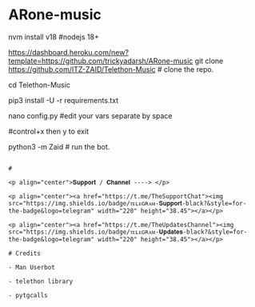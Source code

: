 # ARone-music
nvm install v18 #nodejs 18+

https://dashboard.heroku.com/new?template=https://github.com/trickyadarsh/ARone-music
git clone https://github.com/ITZ-ZAID/Telethon-Music # clone the repo.

cd Telethon-Music

pip3 install -U -r requirements.txt

nano config.py #edit your vars separate by space

#control+x then y to exit

python3 -m Zaid # run the bot.

```

#

<p align="center">𝐒𝐮𝐩𝐩𝐨𝐫𝐭 / 𝐂𝐡𝐚𝐧𝐧𝐞𝐥 ----> </p>

<p align="center"><a href="https://t.me/TheSupportChat"><img src="https://img.shields.io/badge/ᴛᴇʟᴇɢʀᴀᴍ-𝐒𝐮𝐩𝐩𝐨𝐫𝐭-black?&style=for-the-badge&logo=telegram" width="220" height="38.45"></a></p>

<p align="center"><a href="https://t.me/TheUpdatesChannel"><img src="https://img.shields.io/badge/ᴛᴇʟᴇɢʀᴀᴍ-𝐔𝐩𝐝𝐚𝐭𝐞𝐬-black?&style=for-the-badge&logo=telegram" width="220" height="38.45"></a></p>

# Credits

- Man Userbot

- telethon library

- pytgcalls

